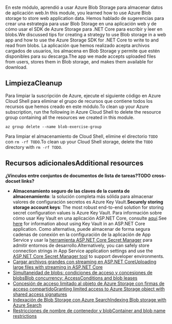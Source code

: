 <span data-ttu-id="f33d2-101">En este módulo, aprendió a usar Azure Blob Storage para almacenar datos de aplicación web.</span><span class="sxs-lookup"><span data-stu-id="f33d2-101">In this module, you learned how to use Azure Blob storage to store web application data.</span></span> <span data-ttu-id="f33d2-102">Hemos hablado de sugerencias para crear una estrategia para usar Blob Storage en una aplicación web y de cómo usar el SDK de Azure Storage para .NET Core para escribir y leer en blobs.</span><span class="sxs-lookup"><span data-stu-id="f33d2-102">We discussed tips for creating a strategy to use Blob storage in a web app and how to use the Azure Storage SDK for .NET Core to write to and read from blobs.</span></span> <span data-ttu-id="f33d2-103">La aplicación que hemos realizado acepta archivos cargados de usuarios, los almacena en Blob Storage y permite que estén disponibles para su descarga.</span><span class="sxs-lookup"><span data-stu-id="f33d2-103">The app we made accepts uploaded files from users, stores them in Blob storage, and makes them available for download.</span></span>

## <a name="cleanup"></a><span data-ttu-id="f33d2-104">Limpieza</span><span class="sxs-lookup"><span data-stu-id="f33d2-104">Cleanup</span></span>

<span data-ttu-id="f33d2-105">Para limpiar la suscripción de Azure, ejecute el siguiente código en Azure Cloud Shell para eliminar el grupo de recursos que contiene todos los recursos que hemos creado en este módulo.</span><span class="sxs-lookup"><span data-stu-id="f33d2-105">To clean up your Azure subscription, run the following in Azure Cloud Shell to delete the resource group containing all the resources we created in this module.</span></span>

```console
az group delete --name blob-exercise-group
```

<span data-ttu-id="f33d2-106">Para limpiar el almacenamiento de Cloud Shell, elimine el directorio `TODO` con `rm -rf TODO`.</span><span class="sxs-lookup"><span data-stu-id="f33d2-106">To clean up your Cloud Shell storage, delete the `TODO` directory with `rm -rf TODO`.</span></span>

## <a name="additional-resources"></a><span data-ttu-id="f33d2-107">Recursos adicionales</span><span class="sxs-lookup"><span data-stu-id="f33d2-107">Additional resources</span></span>

<span data-ttu-id="f33d2-108">**¿Vínculos entre conjuntos de documentos de lista de tareas?**</span><span class="sxs-lookup"><span data-stu-id="f33d2-108">**TODO cross-docset links?**</span></span>

* <span data-ttu-id="f33d2-109">**Almacenamiento seguro de las claves de la cuenta de almacenamiento**: la solución completa más sólida para almacenar valores de configuración secretos es Azure Key Vault.</span><span class="sxs-lookup"><span data-stu-id="f33d2-109">**Securely storing storage account keys**: The most robust end-to-end solution for storing secret configuration values is Azure Key Vault.</span></span> <span data-ttu-id="f33d2-110">Para información sobre cómo usar Key Vault en una aplicación ASP.NET Core, consulte [aquí](https://docs.microsoft.com/aspnet/core/security/key-vault-configuration?view=aspnetcore-2.1&tabs=aspnetcore2x).</span><span class="sxs-lookup"><span data-stu-id="f33d2-110">See [here](https://docs.microsoft.com/aspnet/core/security/key-vault-configuration?view=aspnetcore-2.1&tabs=aspnetcore2x) for information about using Key Vault in an ASP.NET Core application.</span></span> <span data-ttu-id="f33d2-111">Como alternativa, puede almacenar de forma segura cadenas de conexión en la configuración de la aplicación de App Service y usar la [herramienta ASP.NET Core Secret Manager](https://docs.microsoft.com/aspnet/core/security/app-secrets?view=aspnetcore-2.1&tabs=windows) para admitir entornos de desarrollo.</span><span class="sxs-lookup"><span data-stu-id="f33d2-111">Alternatively, you can safely store connection strings in App Service application settings and use the [ASP.NET Core Secret Manager tool](https://docs.microsoft.com/aspnet/core/security/app-secrets?view=aspnetcore-2.1&tabs=windows) to support developer environments.</span></span>
* [<span data-ttu-id="f33d2-112">Cargar archivos grandes con streaming en ASP.NET Core</span><span class="sxs-lookup"><span data-stu-id="f33d2-112">Uploading large files with streaming in ASP.NET Core</span></span>](https://docs.microsoft.com/aspnet/core/mvc/models/file-uploads?view=aspnetcore-2.1#uploading-large-files-with-streaming)
* [<span data-ttu-id="f33d2-113">Simultaneidad de blobs: condiciones de acceso y concesiones de blobs</span><span class="sxs-lookup"><span data-stu-id="f33d2-113">Blob concurrency: AccessConditions and blob leases</span></span>](https://azure.microsoft.com/blog/managing-concurrency-in-microsoft-azure-storage-2/)
* [<span data-ttu-id="f33d2-114">Concesión de acceso limitado al objeto de Azure Storage con firmas de acceso compartido</span><span class="sxs-lookup"><span data-stu-id="f33d2-114">Granting limited access to Azure Storage object with shared access signatures</span></span>](https://docs.microsoft.com/azure/storage/common/storage-dotnet-shared-access-signature-part-1)
* [<span data-ttu-id="f33d2-115">Indexación de Blob Storage con Azure Search</span><span class="sxs-lookup"><span data-stu-id="f33d2-115">Indexing Blob storage with Azure Search</span></span>](https://docs.microsoft.com/azure/search/search-howto-indexing-azure-blob-storage)
* [<span data-ttu-id="f33d2-116">Restricciones de nombre de contenedor y blob</span><span class="sxs-lookup"><span data-stu-id="f33d2-116">Container and blob name restrictions</span></span>](https://docs.microsoft.com/rest/api/storageservices/naming-and-referencing-containers--blobs--and-metadata#resource-names)